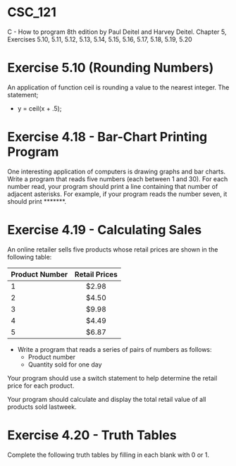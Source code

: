 # CSC_121
C - How to program 8th edition by Paul Deitel and Harvey Deitel. Chapter 5, Exercises 5.10, 5.11, 5.12, 5.13, 5.14, 5.15, 5.16, 5.17, 5.18, 5.19, 5.20

# Exercise 5.10 (Rounding Numbers)
An application of function ceil is rounding a value to the nearest integer. The statement;
- y = ceil(x + .5);

# Exercise 4.18 - Bar-Chart Printing Program
One interesting application of computers is drawing graphs and bar charts. Write a program that reads five numbers (each between 1 and 30). For each number read, your program should print a line containing that number of adjacent asterisks. For example, if your program reads the number seven, it should print *******.

# Exercise 4.19 - Calculating Sales
An online retailer sells five products whose retail prices are shown in the following table:

| Product Number| Retail Prices |
| :------------ | :------------:| 
| 1             | $2.98         |
| 2             | $4.50         |  
| 3             | $9.98         | 
| 4             | $4.49         |
| 5             | $6.87         |

- Write a program that reads a series of pairs of numbers as follows:
    - Product number
    - Quantity sold for one day
    
Your program should use a switch statement to help determine the retail price for each product.

Your program should calculate and display the total retail value of all products sold lastweek.

# Exercise 4.20 - Truth Tables
Complete the following truth tables by filling in each blank with 0 or 1.
